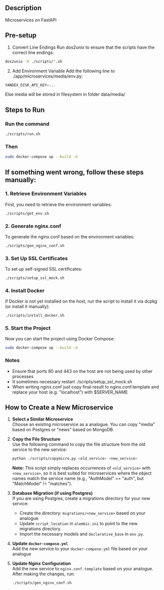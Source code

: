 ## Description
Microservices on FastAPI

## Pre-setup
1. Convert Line Endings
Run dos2unix to ensure that the scripts have the correct line endings:
```bash
dos2unix -R ./scripts/*.sh
```

2. Add Environment Variable
Add the following line to ./app/microservices/media/env.py:
```python
YANDEX_DISK_API_KEY=...
```
Else media will be stored in filesystem in folder data/media/

## Steps to Run

### Run the command
```bash
./scripts/run.sh
```

### Then
```bash
sudo docker-compose up --build -d
```

## If something went wrong, follow these steps manually:

### 1. Retrieve Environment Variables
First, you need to retrieve the environment variables:
```bash
./scripts/get_env.sh
```

### 2. Generate nginx.conf
To generate the nginx.conf based on the environment variables:
```bash
./scripts/gen_nginx_conf.sh
```

### 3. Set Up SSL Certificates
To set up self-signed SSL certificates:
```bash
./scripts/setup_ssl_mock.sh
```

### 4. Install Docker
If Docker is not yet installed on the host, run the script to install it via dcpkg (or install it manually):
```bash
./scripts/install_docker.sh
```

### 5. Start the Project
Now you can start the project using Docker Compose:
```bash
sudo docker-compose up --build -d
```

### Notes

- Ensure that ports 80 and 443 on the host are not being used by other processes
- It sometimes necessary restart ./scripts/setup_ssl_mock.sh
- When writing nginx.conf just copy final result to nginx.conf.template and replace your host (e.g. "localhost") with $SERVER_NAME

## How to Create a New Microservice

1. **Select a Similar Microservice**  
   Choose an existing microservice as a analogue. You can copy "media" based on Postgres or "news" based on MongoDB.

2. **Copy the File Structure**  
   Use the following command to copy the file structure from the old service to the new service:
   ```bash
   python ./scripts/copymicro.py <old_service> <new_service>
   ```
   **Note:** This script simply replaces occurrences of `<old_service>` with `<new_service>`, so it is best suited for microservices where the object names match the service name (e.g., "AuthModel" == "auth", but "MatchModel" != "matches").

3. **Database Migration (if using Postgres)**  
   If you are using Postgres, create a migrations directory for your new service:
   - Create the directory: `migrations/<new_service>` based on your analogue
   - Update `script_location` in `alembic.ini` to point to the new migrations directory.
   - Import the necessary models and `declarative_base` in `env.py`.

4. **Update `docker-compose.yml`**  
   Add the new service to your `docker-compose.yml` file based on your analogue

5. **Update Nginx Configuration**  
   Add the new service to `nginx.conf.template` based on your analogue. After making the changes, run:
   ```bash
   ./scripts/gen_nginx_conf.sh
   ```
